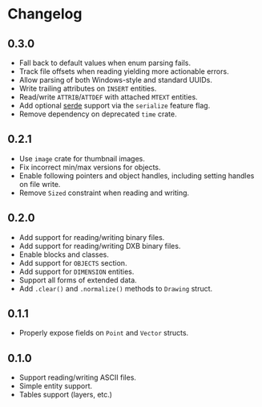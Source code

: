 Changelog
=========

## 0.3.0

- Fall back to default values when enum parsing fails.
- Track file offsets when reading yielding more actionable errors.
- Allow parsing of both Windows-style and standard UUIDs.
- Write trailing attributes on `INSERT` entities.
- Read/write `ATTRIB`/`ATTDEF` with attached `MTEXT` entities.
- Add optional [serde](https://github.com/serde-rs/serde) support via the `serialize` feature flag.
- Remove dependency on deprecated `time` crate.

## 0.2.1

- Use `image` crate for thumbnail images.
- Fix incorrect min/max versions for objects.
- Enable following pointers and object handles, including setting handles on file write.
- Remove `Sized` constraint when reading and writing.

## 0.2.0

- Add support for reading/writing binary files.
- Add support for reading/writing DXB binary files.
- Enable blocks and classes.
- Add support for `OBJECTS` section.
- Add support for `DIMENSION` entities.
- Support all forms of extended data.
- Add `.clear()` and `.normalize()` methods to `Drawing` struct.

## 0.1.1

- Properly expose fields on `Point` and `Vector` structs.

## 0.1.0

- Support reading/writing ASCII files.
- Simple entity support.
- Tables support (layers, etc.)
